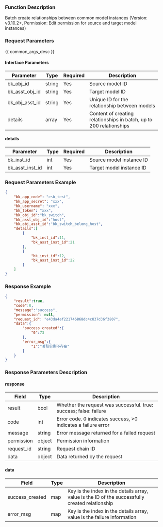 ### Function Description

Batch create relationships between common model instances (Version: v3.10.2+, Permission: Edit permission for source and target model instances)

### Request Parameters

{{ common_args_desc }}

#### Interface Parameters

| Parameter      | Type   | Required | Description                                                  |
| -------------- | ------ | -------- | ------------------------------------------------------------ |
| bk_obj_id      | string | Yes      | Source model ID                                              |
| bk_asst_obj_id | string | Yes      | Target model ID                                              |
| bk_obj_asst_id | string | Yes      | Unique ID for the relationship between models                |
| details        | array  | Yes      | Content of creating relationships in batch, up to 200 relationships |

#### details

| Parameter       | Type | Required | Description              |
| --------------- | ---- | -------- | ------------------------ |
| bk_inst_id      | int  | Yes      | Source model instance ID |
| bk_asst_inst_id | int  | Yes      | Target model instance ID |

### Request Parameters Example

```json
{
    "bk_app_code": "esb_test",
    "bk_app_secret": "xxx",
    "bk_username": "xxx",
    "bk_token": "xxx",
    "bk_obj_id":"bk_switch",
    "bk_asst_obj_id":"host",
    "bk_obj_asst_id":"bk_switch_belong_host",
    "details":[
        {
            "bk_inst_id":11,
            "bk_asst_inst_id":21
        },
        {
            "bk_inst_id":12,
            "bk_asst_inst_id":22
        }
    ]
}
```

### Response Example

```json
{
    "result":true,
    "code":0,
    "message":"success",
    "permission": null,
    "request_id": "e43da4ef221746868dc4c837d36f3807",
    "data":{
        "success_created":{
            "0":73
        },
        "error_msg":{
            "1":"关联实例不存在"
        }
    }
}
```

### Response Parameters Description

#### response

| Field       | Type   | Description                                                  |
| ---------- | ------ | ------------------------------------------------------------ |
| result     | bool   | Whether the request was successful. true: success; false: failure |
| code       | int    | Error code. 0 indicates success, >0 indicates a failure error |
| message    | string | Error message returned for a failed request                  |
| permission | object | Permission information                                       |
| request_id | string | Request chain ID                                             |
| data       | object | Data returned by the request                                 |

#### data

| Field           | Type | Description                                                  |
| --------------- | ---- | ------------------------------------------------------------ |
| success_created | map  | Key is the index in the details array, value is the ID of the successfully created relationship |
| error_msg       | map  | Key is the index in the details array, value is the failure information |